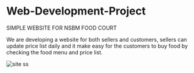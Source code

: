 # Web-Development-Project

  SIMPLE WEBSITE FOR NSBM FOOD COURT

We are developing a website for both sellers and customers, sellers can update price list daily and it make easy for the customers 
to buy food by  checking the food menu and price list.


![site ss](https://user-images.githubusercontent.com/56529733/71763302-997f8c80-2f00-11ea-8313-5e64383f97f5.jpeg)
